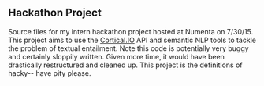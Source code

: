 Hackathon Project 
----------------------------
Source files for my intern hackathon project hosted at Numenta on 7/30/15. This project aims to use the [Cortical.IO](http://www.cortical.io/) API and semantic NLP tools to tackle the problem of textual entailment.
Note this code is potentially very buggy and certainly sloppily written. Given more time, it would have been drastically restructured and cleaned up. This project is the definitions of hacky-- have pity please.

